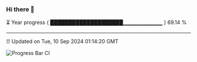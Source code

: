 ### Hi there 👋

⏳ Year progress { ████████████████████▁▁▁▁▁▁▁▁▁▁ } 69.14 %

---

⏰ Updated on Tue, 10 Sep 2024 01:14:20 GMT

![Progress Bar CI](https://github.com/liununu/liununu/workflows/Progress%20Bar%20CI/badge.svg)
